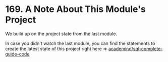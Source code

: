 # 169. A Note About This Module's Project

We build up on the project state from the last module.

In case you didn't watch the last module, you can find the statements to create the latest state of this project right here => [academind/sql-complete-guide-code](https://github.com/academind/sql-complete-guide-code/tree/10-database-transactions/sql/create-project)
